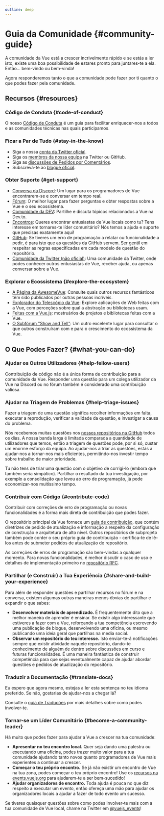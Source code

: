 ```yaml
---
outline: deep
---
```


# Guia da Comunidade {#community-guide}

A comunidade da Vue está a crescer incrivelmente rápido e se estás a ler isto, existe uma boa possibilidade de estares pronto para juntares-te a ela. Então... bem-vindo ou bem-vinda!

Agora responderemos tanto o que a comunidade pode fazer por ti quanto o que podes fazer pela comunidade.

## Recursos {#resources}

### Código de Conduta {#code-of-conduct}

O nosso [Código de Conduta](/about/coc) é um guia para facilitar enriquecer-nos a todos e as comunidades técnicas nas quais participamos.

### Ficar a Par de Tudo {#stay-in-the-know}

- Siga a nossa [conta da Twitter oficial](https://twitter.com/vuejs).
- Siga os [membros da nossa equipa](./team) na Twitter ou GitHub.
- Siga as [discussões de Pedidos por Comentários](https://github.com/vuejs/rfcs).
- Subscreva-te ao [blogue oficial](https://blog.vuejs.org/).

### Obter Suporte {#get-support}

- [Conversa da Discord](https://discord.com/invite/vue): Um lugar para os programadores de Vue encontrarem-se e conversar em tempo real.
- [Fórum](https://forum.vuejs.org/): O melhor lugar para fazer perguntas e obter respostas sobre a Vue e o seu ecossistema.
- [Comunidade da DEV](https://dev.to/t/vue): Partilhe e discuta tópicos relacionados a Vue na Dev.to.
- [Encontros](https://events.vuejs.org/meetups): Queres encontrar entusiastas de Vue locais como tu? Tens interesse em tornares-te líder comunitário? Nós temos a ajuda e suporte que precisas exatamente aqui!
- [GitHub](https://github.com/vuejs): Se tiveres um erro de programação a relatar ou funcionalidade a pedir, é para isto que as questões da GitHub servem. Ser gentil em respeitar as regras especificadas em cada modelo de questão do repositório.
- [Comunidade da Twitter (não oficial)](https://twitter.com/i/communities/1516368750634840064): Uma comunidade da Twitter, onde podes conhecer outros entusiastas de Vue, receber ajuda, ou apenas conversar sobre a Vue.

### Explorar o Ecossistema {#explore-the-ecosystem}

- [A Página da AwesomeVue](https://github.com/vuejs/awesome-vue): Consulte quais outros recursos fantásticos têm sido publicados por outras pessoas incríveis.
- [Explorador do Telescópio da Vue](https://vuetelescope.com/explore): Explore aplicações de Web feitas com a Vue, com perceções sobre qual a abstração ou bibliotecas usam.
- [Feitas com a Vue.js](https://madewithvuejs.com/): mostruários de projetos e bibliotecas feitas com a Vue.
- [O Subfórum "Show and Tell"](https://forum.vuejs.org/c/show-and-tell): Um outro excelente lugar para consultar o que outros construíram com e para o crescimento do ecossistema da Vue.

## O Que Podes Fazer? {#what-you-can-do}

### Ajudar os Outros Utilizadores {#help-fellow-users}

Contribuição de código não é a única forma de contribuição para a comunidade da Vue. Responder uma questão para um colega utilizador da Vue na Discord ou no fórum também é considerado uma contribuição valiosa.

### Ajudar na Triagem de Problemas {#help-triage-issues}

Fazer a triagem de uma questão significa recolher informações em falta, executar a reprodução, verificar a validade da questão, e investigar a causa do problema.

Nós recebemos muitas questões nos [nossos repositórios na GitHub](https://github.com/vuejs) todos os dias. A nossa banda larga é limitada comparada a quantidade de utilizadores que temos, então a triagem de questões pode, por si só, custar um enorme esforço da equipa. Ao ajudar-nos a triar as questões, estás a ajudar-nos a tornar-nos mais eficientes, permitindo-nos investir tempo sobre trabalho de maior prioridade.

Tu não tens de triar uma questão com o objetivo de corrigi-lo (embora que também seria simpático). Partilhar o resultado da tua investigação, por exemplo a consolidação que levou ao erro de programação, já pode economizar-nos muitíssimo tempo.

### Contribuir com Código {#contribute-code}

Contribuir com correções de erro de programação ou novas funcionalidades é a forma mais direta de contribuição que podes fazer.

O repositório principal da Vue fornece um [guia de contribuição](https://github.com/vuejs/core/blob/main/.github/contributing.md), que contém diretrizes de pedido de atualização e informação a respeito da configuração de construção e arquitetura de alto nível. Outros repositórios de subprojeto também pode conter o seu próprio guia de contribuição - certifica-te de lê-los antes de submeter pedidos de atualização de repositório.

As correções de erros de programação são bem-vindas a qualquer momento. Para novas funcionalidades, é melhor discutir o caso de uso e detalhes de implementação primeiro no [repositório RFC](https://github.com/vuejs/rfcs/discussions).

### Partilhar (e Construir) a Tua Experiência {#share-and-build-your-experience}

Para além de responder questões e partilhar recursos no fórum e na conversa, existem algumas outras maneiras menos óbvias de partilhar e expandir o que sabes:

- **Desenvolver materiais de aprendizado.** É frequentemente dito que a melhor maneira de aprender é ensinar. Se existir algo interessante que estiveres a fazer com a Vue, reforçando a tua competência escrevendo uma publicação de blogue, desenvolvendo uma oficina, ou mesmo publicando uma ideia geral que partilhas na media social.
- **Observar um repositório do teu interesse.** Isto enviar-te-á notificações sempre que existir atividade naquele repositório, dando-te conhecimento de alguém de dentro sobre discussões em curso e futuras funcionalidades. É uma maneira fantástica de construir competência para que sejas eventualmente capaz de ajudar abordar questões e pedidos de atualização do repositório.

### Traduzir a Documentação {#translate-docs}

Eu espero que agora mesmo, estejas a ler esta sentença no teu idioma preferido. Se não, gostarias de ajudar-nos a chegar lá?

Consulte o [guia de Traduções](/translations/) por mais detalhes sobre como podes involver-te.

### Tornar-se um Líder Comunitário {#become-a-community-leader}

Há muito que podes fazer para ajudar a Vue a crescer na tua comunidade:

- **Apresentar no teu encontro local.** Quer seja dando uma palestra ou executando uma oficina, podes trazer muito valor para a tua comunidade ajudando tanto novos quanto programadores de Vue mais experientes a continuar a crescer.
- **Começar o teu próprio encontro.** Se já não existir um encontro de Vue na tua zona, podes começar o teu próprio encontro! Use os [recursos na events.vuejs.org](https://events.vuejs.org/resources/#getting-started) para ajudarem-te a ser bem-sucedido!
- **Ajudar organizadores de encontro.** Toda ajuda é pouca no que diz respeito a executar um evento, então ofereça uma mão para ajudar os organizadores locais a ajudar a fazer de todo evento um sucesso.

Se tiveres quaisquer questões sobre como podes involver-te mais com a tua comunidade de Vue local, chame na Twitter em [@vuejs_events](https://www.twitter.com/vuejs_events)!
